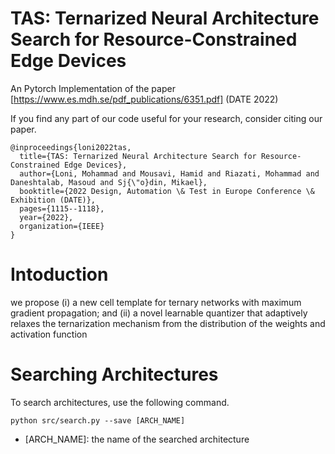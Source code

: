 # TAS: Ternarized Neural Architecture Search for Resource-Constrained Edge Devices
An Pytorch Implementation of the paper [https://www.es.mdh.se/pdf_publications/6351.pdf] (DATE 2022)

If you find any part of our code useful for your research, consider citing our paper.

```
@inproceedings{loni2022tas,
  title={TAS: Ternarized Neural Architecture Search for Resource-Constrained Edge Devices},
  author={Loni, Mohammad and Mousavi, Hamid and Riazati, Mohammad and Daneshtalab, Masoud and Sj{\"o}din, Mikael},
  booktitle={2022 Design, Automation \& Test in Europe Conference \& Exhibition (DATE)},
  pages={1115--1118},
  year={2022},
  organization={IEEE}
} 
```
# Intoduction 
we propose (i) a new cell template for ternary networks with maximum gradient
propagation; and (ii) a novel learnable quantizer that adaptively
relaxes the ternarization mechanism from the distribution of the
weights and activation function

# Searching Architectures
To search architectures, use the following command.
```
python src/search.py --save [ARCH_NAME]
```
*  [ARCH_NAME]: the name of the searched architecture

